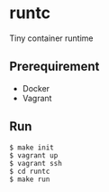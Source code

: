 # runtc
Tiny container runtime

## Prerequirement
- Docker
- Vagrant

## Run

```
$ make init
$ vagrant up
$ vagrant ssh
$ cd runtc
$ make run
```
